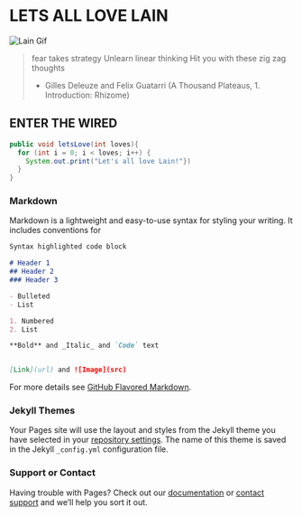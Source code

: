 # LETS ALL LOVE LAIN
![Lain Gif](https://fauux.neocities.org/loveLain.gif)
> fear takes strategy Unlearn linear thinking
> Hit you with these zig zag thoughts
> - Gilles Deleuze and Felix Guatarri (A Thousand Plateaus, 1. Introduction: Rhizome)

## ENTER THE WIRED
```java
public void letsLove(int loves){
  for (int i = 0; i < loves; i++) {
    System.out.print("Let's all love Lain!"})
  }
}
```
### Markdown

Markdown is a lightweight and easy-to-use syntax for styling your writing. It includes conventions for

```markdown
Syntax highlighted code block

# Header 1
## Header 2
### Header 3

- Bulleted
- List

1. Numbered
2. List

**Bold** and _Italic_ and `Code` text


[Link](url) and ![Image](src)
```

For more details see [GitHub Flavored Markdown](https://guides.github.com/features/mastering-markdown/).

### Jekyll Themes

Your Pages site will use the layout and styles from the Jekyll theme you have selected in your [repository settings](https://github.com/joelStarr-Avalos/joelStarr-Avalos.github.io/settings). The name of this theme is saved in the Jekyll `_config.yml` configuration file.

### Support or Contact

Having trouble with Pages? Check out our [documentation](https://help.github.com/categories/github-pages-basics/) or [contact support](https://github.com/contact) and we’ll help you sort it out.
